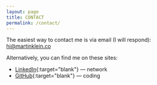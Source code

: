 ```yaml
---
layout: page
title: CONTACT
permalink: /contact/
---
```


The easiest way to contact me is via email (I will respond): [hi@martinklein.co](mailto:hi@martinklein.co)

Alternatively, you can find me on these sites:

* [LinkedIn](https://www.linkedin.com/in/martin-klein-){:target="blank"} — network
* [GitHub](https://github.com/0-k){:target="blank"} — coding
